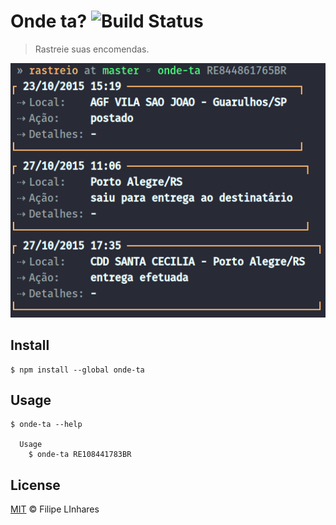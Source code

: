 # Onde ta? ![Build Status](https://travis-ci.org/filipelinhares/onde-ta.svg?branch=master)
> Rastreie suas encomendas.

<p align="center">
	<img src="images/screen.png" alt="Screenshot">
</p>

## Install
```
$ npm install --global onde-ta
```

## Usage
```
$ onde-ta --help

  Usage
    $ onde-ta RE108441783BR
```

## License
[MIT](LICENSE.md) © Filipe LInhares
